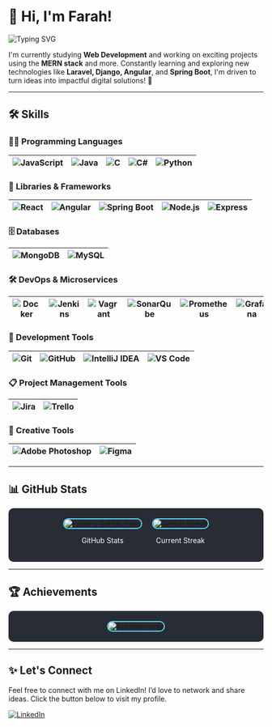 # 👋 Hi, I'm Farah!

![Typing SVG](https://readme-typing-svg.herokuapp.com?font=Fira+Code&size=22&pause=1000&color=00FF7F&center=true&vCenter=true&width=450&lines=I'm+a+Web+Developer+Student+%F0%9F%91%8C)

I'm currently studying **Web Development** and working on exciting projects using the **MERN stack** and more. Constantly learning and exploring new technologies like **Laravel, Django, Angular**, and **Spring Boot**, I'm driven to turn ideas into impactful digital solutions! 🚀

---

## 🛠️ Skills

### 👨‍💻 Programming Languages
| ![JavaScript](https://img.shields.io/badge/-JavaScript-F7DF1E?style=flat&logo=javascript&logoColor=black) | ![Java](https://img.shields.io/badge/-Java-007396?style=flat&logo=java&logoColor=white) | ![C](https://img.shields.io/badge/-C-A8B400?style=flat&logo=c&logoColor=black) | ![C#](https://img.shields.io/badge/-C%23-239120?style=flat&logo=csharp&logoColor=white) | ![Python](https://img.shields.io/badge/-Python-3776AB?style=flat&logo=python&logoColor=white) |
|---|---|---|---|---|

### 🚀 Libraries & Frameworks
| ![React](https://img.shields.io/badge/-React-61DAFB?style=flat&logo=react&logoColor=black) | ![Angular](https://img.shields.io/badge/-Angular-E23237?style=flat&logo=angular&logoColor=white) | ![Spring Boot](https://img.shields.io/badge/-Spring%20Boot-6DB33F?style=flat&logo=spring&logoColor=white) | ![Node.js](https://img.shields.io/badge/-Node.js-8CC84B?style=flat&logo=node.js&logoColor=white) | ![Express](https://img.shields.io/badge/-Express.js-404D59?style=flat&logo=express&logoColor=white) |
|---|---|---|---|---|

### 🗄️ Databases
| ![MongoDB](https://img.shields.io/badge/-MongoDB-47A248?style=flat&logo=mongodb&logoColor=white) | ![MySQL](https://img.shields.io/badge/-MySQL-4479A1?style=flat&logo=mysql&logoColor=white) |
|---|---|

### 🛠️ DevOps & Microservices
| ![Docker](https://img.shields.io/badge/-Docker-2496ED?style=flat&logo=docker&logoColor=white) | ![Jenkins](https://img.shields.io/badge/-Jenkins-D24939?style=flat&logo=jenkins&logoColor=white) | ![Vagrant](https://img.shields.io/badge/-Vagrant-1563FF?style=flat&logo=vagrant&logoColor=white) | ![SonarQube](https://img.shields.io/badge/-SonarQube-4E9BCD?style=flat&logo=sonarqube&logoColor=white) | ![Prometheus](https://img.shields.io/badge/-Prometheus-E6522C?style=flat&logo=prometheus&logoColor=white) | ![Grafana](https://img.shields.io/badge/-Grafana-F46800?style=flat&logo=grafana&logoColor=white) |
|---|---|---|---|---|---|

### 🧰 Development Tools
| ![Git](https://img.shields.io/badge/-Git-F05032?style=flat&logo=git&logoColor=white) | ![GitHub](https://img.shields.io/badge/-GitHub-181717?style=flat&logo=github&logoColor=white) | ![IntelliJ IDEA](https://img.shields.io/badge/-IntelliJ%20IDEA-000000?style=flat&logo=intellijidea&logoColor=white) | ![VS Code](https://img.shields.io/badge/-Visual%20Studio%20Code-007ACC?style=flat&logo=visualstudiocode&logoColor=white) |
|---|---|---|---|

### 📋 Project Management Tools
| ![Jira](https://img.shields.io/badge/-Jira-0052CC?style=flat&logo=jira&logoColor=white) | ![Trello](https://img.shields.io/badge/-Trello-0052CC?style=flat&logo=trello&logoColor=white) |
|---|---|

### 🎨 Creative Tools
| ![Adobe Photoshop](https://img.shields.io/badge/-Adobe%20Photoshop-31A8FF?style=flat&logo=adobephotoshop&logoColor=white) | ![Figma](https://img.shields.io/badge/-Figma-F24E1E?style=flat&logo=figma&logoColor=white) |
|---|---|

---

## 📊 GitHub Stats

<div style="display: flex; justify-content: center; align-items: center; gap: 20px; background-color: #282c34; border-radius: 10px; padding: 20px;">
  <div style="text-align: center;">
    <img src="https://github-readme-stats.vercel.app/api?username=farahzekri&show_icons=true&theme=vue-dark&count_private=true&hide_border=true" alt="Farah's GitHub Stats" style="border-radius: 10px; border: 2px solid #61dafb;"/>
    <p style="color: #ffffff;">GitHub Stats</p>
  </div>
  <div style="text-align: center;">
    <img src="https://github-readme-streak-stats.herokuapp.com/?user=farahzekri&theme=vue-dark&hide_border=true" alt="GitHub Streak" style="border-radius: 10px; border: 2px solid #61dafb;"/>
    <p style="color: #ffffff;">Current Streak</p>
  </div>
</div>

---

## 🏆 Achievements

<div style="display: flex; justify-content: center; background-color: #282c34; border-radius: 10px; padding: 20px;">
  <img src="https://github-profile-trophy.vercel.app/?username=farahzekri&theme=algolia&no-frame=true&column=4&width=800" alt="Achievements" style="border-radius: 10px; border: 2px solid #61dafb;"/>
</div>

---

## ✨ Let's Connect

Feel free to connect with me on LinkedIn! I’d love to network and share ideas. Click the button below to visit my profile. 

[![LinkedIn](https://img.shields.io/badge/-Connect%20with%20Farah-0077B5?style=flat&logo=LinkedIn&logoColor=white)](https://www.linkedin.com/in/zekri-farah-432891208/)
